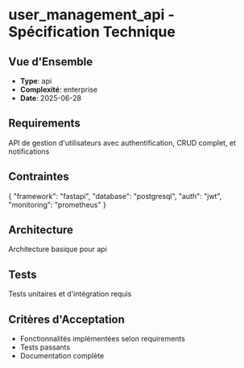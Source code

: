 # user_management_api - Spécification Technique

## Vue d'Ensemble
- **Type**: api
- **Complexité**: enterprise
- **Date**: 2025-06-28

## Requirements
API de gestion d'utilisateurs avec authentification, CRUD complet, et notifications

## Contraintes
{
  "framework": "fastapi",
  "database": "postgresql",
  "auth": "jwt",
  "monitoring": "prometheus"
}

## Architecture
Architecture basique pour api

## Tests
Tests unitaires et d'intégration requis

## Critères d'Acceptation
- Fonctionnalités implémentées selon requirements
- Tests passants
- Documentation complète
